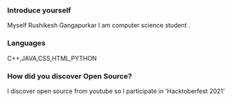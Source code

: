 ### Introduce yourself
Myself Rushikesh Gangapurkar I am computer science student .
### Languages
C++,JAVA,CSS,HTML,PYTHON
### How did you discover Open Source?
I discover open source from youtube so I participate in 'Hacktoberfest 2021'